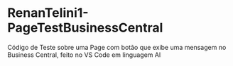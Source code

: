 # RenanTelini1-PageTestBusinessCentral
Código de Teste sobre uma Page com botão que exibe uma mensagem no Business Central, feito no VS Code em linguagem Al
